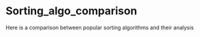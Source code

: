 # Sorting_algo_comparison
Here is a comparison between popular sorting algorithms and their analysis
